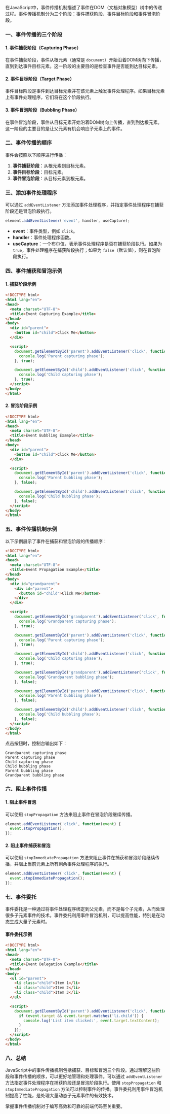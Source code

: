 在JavaScript中，事件传播机制描述了事件在DOM（文档对象模型）树中的传递过程。事件传播机制分为三个阶段：事件捕获阶段、事件目标阶段和事件冒泡阶段。

### 一、事件传播的三个阶段

#### 1. 事件捕获阶段（Capturing Phase）

在事件捕获阶段，事件从根元素（通常是 `document`）开始沿着DOM树向下传播，直到到达事件目标元素。这一阶段的主要目的是检查事件是否能到达目标元素。

#### 2. 事件目标阶段（Target Phase）

事件目标阶段是事件到达目标元素并在该元素上触发事件处理程序。如果目标元素上有事件处理程序，它们将在这个阶段执行。

#### 3. 事件冒泡阶段（Bubbling Phase）

在事件冒泡阶段，事件从目标元素开始沿着DOM树向上传播，直到到达根元素。这一阶段的主要目的是让父元素有机会响应子元素上的事件。

### 二、事件传播的顺序

事件会按照以下顺序进行传播：

1. **事件捕获阶段**：从根元素到目标元素。
2. **事件目标阶段**：目标元素。
3. **事件冒泡阶段**：从目标元素到根元素。

### 三、添加事件处理程序

可以通过 `addEventListener` 方法添加事件处理程序，并指定事件处理程序在捕获阶段还是冒泡阶段执行。

```javascript
element.addEventListener('event', handler, useCapture);
```

- **event**：事件类型，例如 `click`。
- **handler**：事件处理程序函数。
- **useCapture**：一个布尔值，表示事件处理程序是否在捕获阶段执行。如果为 `true`，事件处理程序在捕获阶段执行；如果为 `false`（默认值），则在冒泡阶段执行。

### 四、事件捕获和冒泡示例

#### 1. 捕获阶段示例

```html
<!DOCTYPE html>
<html lang="en">
<head>
  <meta charset="UTF-8">
  <title>Event Capturing Example</title>
</head>
<body>
  <div id="parent">
    <button id="child">Click Me</button>
  </div>

  <script>
    document.getElementById('parent').addEventListener('click', function() {
      console.log('Parent capturing phase');
    }, true);

    document.getElementById('child').addEventListener('click', function() {
      console.log('Child capturing phase');
    }, true);
  </script>
</body>
</html>
```

#### 2. 冒泡阶段示例

```html
<!DOCTYPE html>
<html lang="en">
<head>
  <meta charset="UTF-8">
  <title>Event Bubbling Example</title>
</head>
<body>
  <div id="parent">
    <button id="child">Click Me</button>
  </div>

  <script>
    document.getElementById('parent').addEventListener('click', function() {
      console.log('Parent bubbling phase');
    }, false);

    document.getElementById('child').addEventListener('click', function() {
      console.log('Child bubbling phase');
    }, false);
  </script>
</body>
</html>
```

### 五、事件传播机制示例

以下示例展示了事件在捕获和冒泡阶段的传播顺序：

```html
<!DOCTYPE html>
<html lang="en">
<head>
  <meta charset="UTF-8">
  <title>Event Propagation Example</title>
</head>
<body>
  <div id="grandparent">
    <div id="parent">
      <button id="child">Click Me</button>
    </div>
  </div>

  <script>
    document.getElementById('grandparent').addEventListener('click', function() {
      console.log('Grandparent capturing phase');
    }, true);

    document.getElementById('parent').addEventListener('click', function() {
      console.log('Parent capturing phase');
    }, true);

    document.getElementById('child').addEventListener('click', function() {
      console.log('Child capturing phase');
    }, true);

    document.getElementById('grandparent').addEventListener('click', function() {
      console.log('Grandparent bubbling phase');
    }, false);

    document.getElementById('parent').addEventListener('click', function() {
      console.log('Parent bubbling phase');
    }, false);

    document.getElementById('child').addEventListener('click', function() {
      console.log('Child bubbling phase');
    }, false);
  </script>
</body>
</html>
```

点击按钮时，控制台输出如下：

```
Grandparent capturing phase
Parent capturing phase
Child capturing phase
Child bubbling phase
Parent bubbling phase
Grandparent bubbling phase
```

### 六、阻止事件传播

#### 1. 阻止事件冒泡

可以使用 `stopPropagation` 方法来阻止事件在冒泡阶段继续传播。

```javascript
element.addEventListener('click', function(event) {
  event.stopPropagation();
});
```

#### 2. 阻止事件捕获和冒泡

可以使用 `stopImmediatePropagation` 方法来阻止事件在捕获和冒泡阶段继续传播，并阻止当前元素上所有剩余事件处理程序的执行。

```javascript
element.addEventListener('click', function(event) {
  event.stopImmediatePropagation();
});
```

### 七、事件委托

事件委托是一种通过将事件处理程序绑定到父元素，而不是每个子元素，从而处理很多子元素事件的技术。事件委托利用事件冒泡机制，可以提高性能，特别是在动态生成大量子元素时。

#### 事件委托示例

```html
<!DOCTYPE html>
<html lang="en">
<head>
  <meta charset="UTF-8">
  <title>Event Delegation Example</title>
</head>
<body>
  <ul id="parent">
    <li class="child">Item 1</li>
    <li class="child">Item 2</li>
    <li class="child">Item 3</li>
  </ul>

  <script>
    document.getElementById('parent').addEventListener('click', function(event) {
      if (event.target && event.target.matches('li.child')) {
        console.log('List item clicked:', event.target.textContent);
      }
    });
  </script>
</body>
</html>
```

### 八、总结

JavaScript中的事件传播机制包括捕获、目标和冒泡三个阶段。通过理解这些阶段和事件传播的顺序，可以更好地管理和处理事件。可以通过 `addEventListener` 方法指定事件处理程序在捕获阶段还是冒泡阶段执行。使用 `stopPropagation` 和 `stopImmediatePropagation` 方法可以控制事件的传播。事件委托利用事件冒泡机制提高了性能，是处理大量动态子元素事件的有效技术。

掌握事件传播机制对于编写高效和可靠的前端代码至关重要。